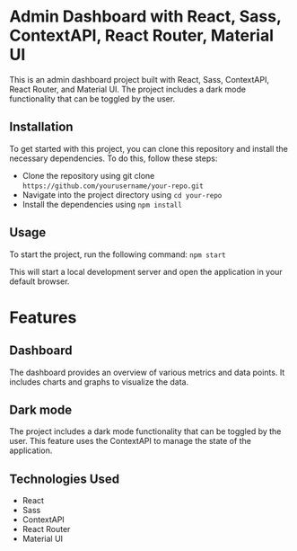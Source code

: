 # Admin Dashboard with React, Sass, ContextAPI, React Router, Material UI

This is an admin dashboard project built with React, Sass, ContextAPI, React Router, and Material UI. The project includes a dark mode functionality that can be toggled by the user.

## Installation
To get started with this project, you can clone this repository and install the necessary dependencies. To do this, follow these steps:

- Clone the repository using git clone  `https://github.com/yourusername/your-repo.git`  
- Navigate into the project directory using   `cd your-repo`
- Install the dependencies using `npm install`

## Usage
To start the project, run the following command:
`npm start`

This will start a local development server and open the application in your default browser.

# Features

## Dashboard
The dashboard provides an overview of various metrics and data points. It includes charts and graphs to visualize the data.


## Dark mode
The project includes a dark mode functionality that can be toggled by the user. This feature uses the ContextAPI to manage the state of the application.

## Technologies Used
- React
- Sass
- ContextAPI
- React Router
- Material UI

